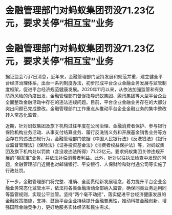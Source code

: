 # 金融管理部门对蚂蚁集团罚没71.23亿元，要求关停“相互宝”业务

# 金融管理部门对蚂蚁集团罚没71.23亿元，要求关停“相互宝”业务

据证监会7月7日消息，近年来，金融管理部门坚持发展和规范并重，建立健全平台经济治理体系，出台一系列制度办法，初步形成平台企业金融业务发展与监管制度框架，促进平台经济规范健康发展。2020年11月以来，从依法加强监管和有效防范风险的角度出发，金融管理部门督促指导蚂蚁集团、腾讯集团等大型平台企业全面整改金融活动中存在的违法违规问题。目前，平台企业金融业务存在的大部分突出问题已完成整改。金融管理部门工作重点从推动平台企业金融业务的集中整改转入常态化监管。

近期，针对蚂蚁集团及旗下机构过往年度在公司治理、金融消费者保护、参与银行保险机构业务活动、从事支付结算业务、履行反洗钱义务和开展基金销售业务等方面存在的违法违规行为，金融管理部门依据《中国人民银行法》《反洗钱法》《银行业监督管理法》《保险法》《证券投资基金法》《消费者权益保护法》等，对蚂蚁集团及旗下机构处以罚款（含没收违法所得）71.23亿元。要求蚂蚁集团关停违规开展的“相互宝”业务，并依法补偿消费者利益。此外，针对以往执法检查中发现的问题，金融管理部门近期也对邮储银行、平安银行、人保财险和财付通公司等实施了行政处罚。

下一步，金融管理部门将完整、准确、全面贯彻新发展理念，着力提升平台企业金融业务常态化监管水平，依法将各类金融活动全部纳入监管，确保同类业务适用同等监管规则，实现公平监管。坚持“两个毫不动摇”，落实促进平台经济健康发展的金融政策措施，支持、鼓励平台企业持续提升金融普惠性，推动科技金融创新，增强国际金融竞争力，更好地服务实体经济和民生需求。

